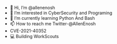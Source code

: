 - 👋 Hi, I’m @allenenosh
- 👀 I’m interested in CyberSecurity and Programing
- 🌱 I’m currently learning Python And Bash 
- 📫 How to reach me Twitter-@AllenEnosh
-    CVE-2021-40352 
- 💻  Building WorkScouts
<!---
allenenosh/allenenosh is a ✨ special ✨ repository because its `README.md` (this file) appears on your GitHub profile.
You can click the Preview link to take a look at your changes.
--->
